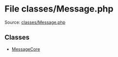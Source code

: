 File classes/Message.php
=========

Source: [classes/Message.php](https://github.com/PrestaShop/PrestaShop/blob/1.6.0.3/classes/Message.php)


Classes
-------

* [MessageCore](class.MessageCore.md)

